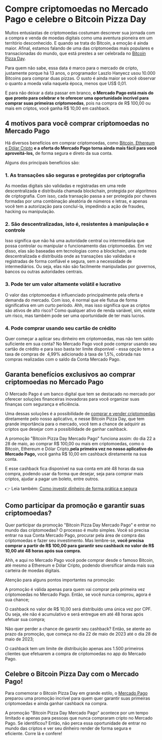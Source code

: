 # Compre criptomoedas no Mercado Pago e celebre o Bitcoin Pizza Day

Muitos entusiastas de criptomoedas costumam descrever sua jornada com a compra e venda de moedas digitais como uma aventura pioneira em um território desconhecido. E quando se trata do Bitcoin, a emoção é ainda maior. Afinal, estamos falando de uma das criptomoedas mais populares e transacionadas do mundo, que está prestes a ser celebrada no [Bitcoin Pizza Day](https://meubolso.mercadopago.com.br/bitcoin-pizza-day).

Para quem não sabe, essa data é marco para o mercado de cripto, justamente porque há 13 anos, o programador Laszlo Hanyecz usou 10.000 Bitcoins para comprar duas pizzas. O susto é ainda maior se você observar o quanto a moeda valia naquela época, menos que US$ 0,01.

E para não deixar a data passar em branco, **o Mercado Pago está mais do que pronto para celebrar e te oferecer uma oportunidade incrível para comprar suas primeiras criptomoedas**, pois na compra de R$ 100,00 ou mais em criptos, você ganha R$ 10,00 em cashback.

## 4 motivos para você comprar criptomoedas no Mercado Pago

Há diversos benefícios em comprar criptomoedas, como [Bitcoin, Ethereum e Dólar Cripto](https://meubolso.mercadopago.com.br/moedas-digitais-no-mercado-pago) **e a oferta do Mercado Pago torna ainda mais fácil para você aproveitá-los,** de forma segura e direto da sua conta.

Alguns dos principais benefícios são:

### 1. As transações são seguras e protegidas por criptografia

As moedas digitais são validadas e registradas em uma rede descentralizada e distribuída chamada blockchain, protegida por algoritmos de criptografia. Com isso, cada transação passa a ser protegida por chaves formadas por uma combinação aleatória de números e letras, e apenas você tem a autorização para concluí-la, impedindo a ação de fraudes, hacking ou manipulação.

### 2. São descentralizadas, isto é, resistentes à manipulação e controle

Isso significa que não há uma autoridade central ou intermediária que possa controlar ou manipular o funcionamento das criptomoedas. Em vez disso, elas são baseadas em tecnologias como a blockchain, uma rede descentralizada e distribuída onde as transações são validadas e registradas de forma confiável e segura, sem a necessidade de intermediários. Ou seja, elas não são facilmente manipuladas por governos, bancos ou outras autoridades centrais.

### 3. Pode ter um valor altamente volátil e lucrativo

O valor das criptomoedas é influenciado principalmente pela oferta e demanda do mercado. Com isso, é normal que ele flutua de forma significativa em um curto período. Ahh, mas isso significa que as criptos são ativos de alto risco? Como qualquer ativo de renda variável, sim, existe um risco, mas também pode ser uma oportunidade de ter mais lucros.

### 4. Pode comprar usando seu cartão de crédito

Quer começar a aplicar seu dinheiro em criptomoedas, mas não tem saldo suficiente em sua conta? No Mercado Pago você pode comprar usando seu cartão de crédito e para isso basta ter limite disponível - essa opção tem a taxa de compras de  4,99% adicionado à taxa de 1,5%, cobrada nas compras realizadas com o saldo da Conta Mercado Pago.

## Garanta benefícios exclusivos ao comprar criptomoedas no Mercado Pago

O Mercado Pago é um banco digital que tem se destacado no mercado por oferecer soluções financeiras inovadoras para você organizar suas finanças com segurança e eficiência.

Uma dessas soluções é a possibilidade de [comprar e vender criptomoedas](https://meubolso.mercadopago.com.br/por-que-comprar-criptomoedas) diretamente pelo nosso aplicativo, e nesse Bitcoin Pizza Day, que tem grande importância para o mercado, você tem a chance de adquirir as criptos que desejar com a possibilidade de ganhar cashback.

A promoção "Bitcoin Pizza Day Mercado Pago" funciona assim: do dia 22 a 28 de maio, ao comprar R$ 100,00 ou mais em criptomoedas, como o Bitcoin, Ethereum e Dólar Cripto,**pela primeira vez no nosso aplicativo do Mercado Pago,** você ganha R$ 10,00 em cashback diretamente na sua conta.

E esse cashback fica disponível na sua conta em até 48 horas da sua compra, podendo usar da forma que desejar, seja para comprar mais criptos, ajudar a pagar um boleto, entre outros.

👉 Leia também: [Como investir dinheiro de forma prática e segura](https://meubolso.mercadopago.com.br/guia-pratico-para-investir-dinheiro)

## Como participar da promoção e garantir suas criptomoedas?

Quer participar da promoção "Bitcoin Pizza Day Mercado Pago" e entrar no mundo das criptomoedas? O processo é muito simples. Você só precisa entrar na sua Conta Mercado Pago, procurar pela área de compra das criptomoedas e fazer seu investimento. Mas lembre-se, **você precisa comprar a partir de R$ 100,00 para garantir seu cashback no valor de R$ 10,00 até 48 horas após sua compra.**

Ahh, e aqui no Mercado Pago você pode comprar desde o famoso Bitcoin, até mesmo a Ethereum e Dólar Cripto, podendo diversificar ainda mais sua carteira de moedas digitais.

Atenção para alguns pontos importantes na promoção:

 A promoção é válida apenas para quem vai comprar pela primeira vez criptomoedas no Mercado Pago. Então, se você nunca comprou, agora é sua chance;  

 O cashback no valor de R$ 10,00 será distribuído uma única vez por CPF. Ou seja, ele não é acumulativo e será entregue em até 48 horas após efetuar sua compra; 

 Não quer perder a chance de garantir seu cashback? Então, se atente ao prazo da promoção, que começa no dia 22 de maio de 2023 até o dia 28 de maio de 2023;  

 O cashback tem um limite de distribuição apenas aos 1.500 primeiros clientes que efetuarem a compra de criptomoedas no app do Mercado Pago.  

## Celebre o Bitcoin Pizza Day com o Mercado Pago!

Para comemorar o Bitcoin Pizza Day em grande estilo, o [Mercado Pago](https://meubolso.mercadopago.com.br/criptomoedas-mercado-pago) preparou uma promoção incrível para quem quer garantir suas primeiras criptomoedas e ainda ganhar cashback na compra.

A promoção "Bitcoin Pizza Day Mercado Pago" acontece por um tempo limitado e apenas para pessoas que nunca compraram cripto no Mercado Pago. Se identificou? Então, não perca essa oportunidade de entrar no mundo das criptos e ver seu dinheiro render de forma segura e eficiente. Corre lá e confere!
